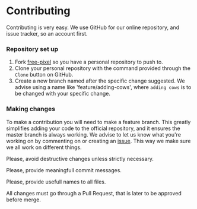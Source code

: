 # Contributing

Contributing is very easy. We use GitHub for our online repository, and issue tracker, so an account first.

### Repository set up
1. Fork [free-pixel](https://github.com/carlosm00/free-pixel/) so you have a personal repository to push to.
2. Clone your personal repository with the command provided through the `Clone` button on GitHub.
3. Create a new branch named after the specific change suggested. We advise using a name like 'feature/adding-cows', where `adding cows` is to be changed with your specific change.

### Making changes
To make a contribution you will need to make a feature branch. This greatly simplifies adding your code to the official repository, and it ensures the master branch is always working.
We advise to let us know what you're working on by commenting on or creating an [issue](https://github.com/carlosm00/free-pixel/issues). 
This way we make sure we all work on different things.

Please, avoid destructive changes unless strictly necessary.

Please, provide meaningfull commit messages.

Please, provide usefull names to all files.

All changes must go through a Pull Request, that is later to be approved before merge.

